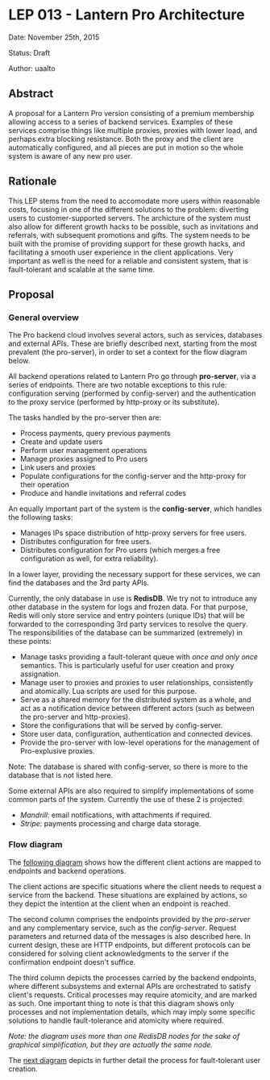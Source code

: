 # LEP 013 - Lantern Pro Architecture

Date: November 25th, 2015

Status: Draft

Author: uaalto

## Abstract

A proposal for a Lantern Pro version consisting of a premium membership allowing access to a series of backend services.  Examples of these services comprise things like multiple proxies, proxies with lower load, and perhaps extra blocking resistance.  Both the proxy and the client are automatically configured, and all pieces are put in motion so the whole system is aware of any new pro user.

## Rationale

This LEP stems from the need to accomodate more users within reasonable costs, focusing in one of the different solutions to the problem: diverting users to customer-supported servers.  The archicture of the system must also allow for different growth hacks to be possible, such as invitations and referrals, with subsequent promotions and gifts.  The system needs to be built with the promise of providing support for these growth hacks, and facilitating a smooth user experience in the client applications.  Very important as well is the need for a reliable and consistent system, that is fault-tolerant and scalable at the same time.


## Proposal

### General overview

The Pro backend cloud involves several actors, such as services, databases and external APIs.  These are briefly described next, starting from the most prevalent (the pro-server), in order to set a context for the flow diagram below.

All backend operations related to Lantern Pro go through **pro-server**, via a series of endpoints.  There are two notable exceptions to this rule: configuration serving (performed by config-server) and the authentication to the proxy service (performed by http-proxy or its substitute).

The tasks handled by the pro-server then are:

* Process payments, query previous payments
* Create and update users
* Perform user management operations
* Manage proxies assigned to Pro users
* Link users and proxies
* Populate configurations for the config-server and the http-proxy for their operation
* Produce and handle invitations and referral codes

An equally important part of the system is the **config-server**, which handles the following tasks:

* Manages IPs space distribution of http-proxy servers for free users.
* Distributes configuration for free users.
* Distributes configuration for Pro users (which merges a free configuration as well, for extra reliability).

In a lower layer, providing the necessary support for these services, we can find the databases and the 3rd party APIs.

Currently, the only database in use is **RedisDB**.  We try not to introduce any other database in the system for logs and frozen data.  For that purpose, Redis will only store service and entry pointers (unique IDs) that will be forwarded to the corresponding 3rd party services to resolve the query.  The responsibilities of the database can be summarized (extremely) in these points:

* Manage tasks providing a fault-tolerant queue with *once and only once* semantics.  This is particularly useful for user creation and proxy assignation.
* Manage user to proxies and proxies to user relationships, consistently and atomically.  Lua scripts are used for this purpose.
* Serve as a shared memory for the distributed system as a whole, and act as a notification device between different actors (such as between the pro-server and http-proxies).
* Store the configurations that will be served by config-server.
* Store user data, configuration, authentication and connected devices.
* Provide the pro-server with low-level operations for the management of Pro-explusive proxies.

Note: The database is shared with config-server, so there is more to the database that is not listed here.

Some external APIs are also required to simplify implementations of some common parts of the system.  Currently the use of these 2 is projected:

* *Mandrill*: email notifications, with attachments if required.
* *Stripe*: payments processing and charge data storage.


### Flow diagram

The [following diagram](images/lantern_pro_architecture.png) shows how the different client actions are mapped to endpoints and backend operations.

The client actions are specific situations where the client needs to request a service from the backend.  These situations are explained by actions, so they depict the intention at the client when an endpoint is reached.

The second column comprises the endpoints provided by the *pro-server* and any complementary service, such as the *config-server*.  Request parameters and returned data of the messages is also described here.  In current design, these are HTTP endpoints, but different protocols can be considered for solving client acknowledgments to the server if the confirmation endpoint doesn't suffice.

The third column depicts the processes carried by the backend endpoints, where different subsystems and external APIs are orchestrated to satisfy client's requests.  Critical processes may require atomicity, and are marked as such.  One important thing to note is that this diagram shows only processes and not implementation details, which may imply some specific solutions to handle fault-tolerance and atomicity where required.

*Note: the diagram uses more than one RedisDB nodes for the sake of graphical simplification, but they are actually the same node.*

The [next diagram](images/user_creation.png) depicts in further detail the process for fault-tolerant user creation. 
